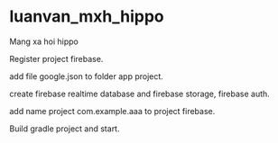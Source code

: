 # luanvan_mxh_hippo
Mang xa hoi hippo

Register project firebase.

add file google.json to folder app project.

create firebase realtime database and firebase storage, firebase auth.

add name project com.example.aaa to project firebase.


Build gradle project and start.
